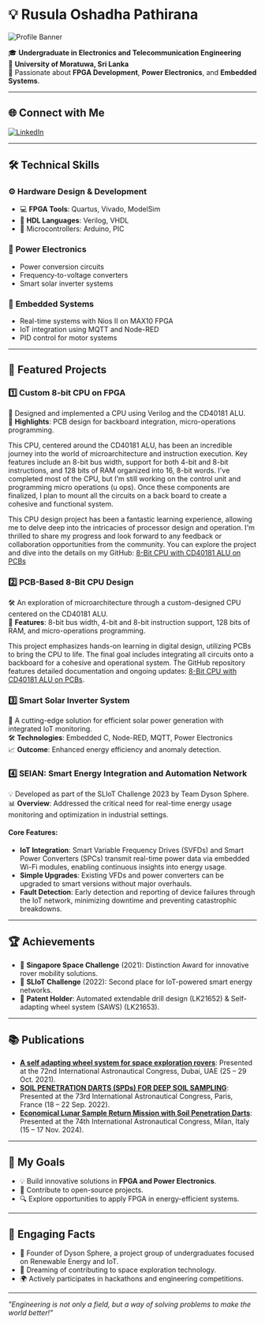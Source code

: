 # 💡 Rusula Oshadha Pathirana

![Profile Banner](https://www.linkedin.com/in/oshadhapathirana/overlay/background-image/)

🎓 **Undergraduate in Electronics and Telecommunication Engineering**  
📍 **University of Moratuwa, Sri Lanka**  
🌟 Passionate about **FPGA Development**, **Power Electronics**, and **Embedded Systems**.

---

## 🌐 Connect with Me

[![LinkedIn](https://img.shields.io/badge/LinkedIn-Oshadha%20Pathirana-blue?logo=linkedin&logoColor=white)](http://www.linkedin.com/in/oshadhapathirana)  

---

## 🛠️ Technical Skills

### ⚙️ **Hardware Design & Development**
- 💻 **FPGA Tools**: Quartus, Vivado, ModelSim
- 🔌 **HDL Languages**: Verilog, VHDL
- 🧠 Microcontrollers: Arduino, PIC

### 🔋 **Power Electronics**
- Power conversion circuits
- Frequency-to-voltage converters
- Smart solar inverter systems

### 📡 **Embedded Systems**
- Real-time systems with Nios II on MAX10 FPGA
- IoT integration using MQTT and Node-RED
- PID control for motor systems

---

## 🚀 Featured Projects

### 1️⃣ **Custom 8-bit CPU on FPGA**
💾 Designed and implemented a CPU using Verilog and the CD40181 ALU.  
📐 **Highlights**: PCB design for backboard integration, micro-operations programming.

This CPU, centered around the CD40181 ALU, has been an incredible journey into the world of microarchitecture and instruction execution. Key features include an 8-bit bus width, support for both 4-bit and 8-bit instructions, and 128 bits of RAM organized into 16, 8-bit words. I've completed most of the CPU, but I'm still working on the control unit and programming micro operations (u ops). Once these components are finalized, I plan to mount all the circuits on a back board to create a cohesive and functional system.

This CPU design project has been a fantastic learning experience, allowing me to delve deep into the intricacies of processor design and operation. I'm thrilled to share my progress and look forward to any feedback or collaboration opportunities from the community. You can explore the project and dive into the details on my GitHub: [8-Bit CPU with CD40181 ALU on PCBs](https://github.com/OshadhaPathirana/8-Bit-CPU-with-CD40181-ALU-on-PCBs)

### 2️⃣ **PCB-Based 8-Bit CPU Design**
🛠️ An exploration of microarchitecture through a custom-designed CPU centered on the CD40181 ALU.  
📐 **Features**: 8-bit bus width, 4-bit and 8-bit instruction support, 128 bits of RAM, and micro-operations programming.

This project emphasizes hands-on learning in digital design, utilizing PCBs to bring the CPU to life. The final goal includes integrating all circuits onto a backboard for a cohesive and operational system. The GitHub repository features detailed documentation and ongoing updates: [8-Bit CPU with CD40181 ALU on PCBs](https://github.com/OshadhaPathirana/8-Bit-CPU-with-CD40181-ALU-on-PCBs).

### 3️⃣ **Smart Solar Inverter System**
🔋 A cutting-edge solution for efficient solar power generation with integrated IoT monitoring.  
🛠️ **Technologies**: Embedded C, Node-RED, MQTT, Power Electronics  
📈 **Outcome**: Enhanced energy efficiency and anomaly detection.

### 4️⃣ **SEIAN: Smart Energy Integration and Automation Network**
💡 Developed as part of the SLIoT Challenge 2023 by Team Dyson Sphere.  
📊 **Overview**: Addressed the critical need for real-time energy usage monitoring and optimization in industrial settings.

#### Core Features:
- **IoT Integration**: Smart Variable Frequency Drives (SVFDs) and Smart Power Converters (SPCs) transmit real-time power data via embedded Wi-Fi modules, enabling continuous insights into energy usage.
- **Simple Upgrades**: Existing VFDs and power converters can be upgraded to smart versions without major overhauls.
- **Fault Detection**: Early detection and reporting of device failures through the IoT network, minimizing downtime and preventing catastrophic breakdowns.

---

## 🏆 Achievements

- 🥇 **Singapore Space Challenge** (2021): Distinction Award for innovative rover mobility solutions.
- 🥈 **SLIoT Challenge** (2022): Second place for IoT-powered smart energy networks.
- 🏅 **Patent Holder**: Automated extendable drill design (LK21652) & Self-adapting wheel system (SAWS) (LK21653).

---

## 📚 Publications

- **[A self adapting wheel system for space exploration rovers](https://iafastro.directory/iac/paper/id/65366/summary/)**: Presented at the 72nd International Astronautical Congress, Dubai, UAE (25 – 29 Oct. 2021).  
- **[SOIL PENETRATION DARTS (SPDs) FOR DEEP SOIL SAMPLING](https://iafastro.directory/iac/paper/id/72590/summary/)**: Presented at the 73rd International Astronautical Congress, Paris, France (18 – 22 Sep. 2022).  
- **[Economical Lunar Sample Return Mission with Soil Penetration Darts](https://iafastro.directory/iac/paper/id/89101/summary/)**: Presented at the 74th International Astronautical Congress, Milan, Italy (15 – 17 Nov. 2024).

---

## 🎯 My Goals

- 💡 Build innovative solutions in **FPGA and Power Electronics**.
- 🌱 Contribute to open-source projects.
- 🔍 Explore opportunities to apply FPGA in energy-efficient systems.

---

## 🎨 Engaging Facts

- 🌟 Founder of Dyson Sphere, a project group of undergraduates focused on Renewable Energy and IoT.
- 🚀 Dreaming of contributing to space exploration technology.
- 🌍 Actively participates in hackathons and engineering competitions.

---

_"Engineering is not only a field, but a way of solving problems to make the world better!"_
